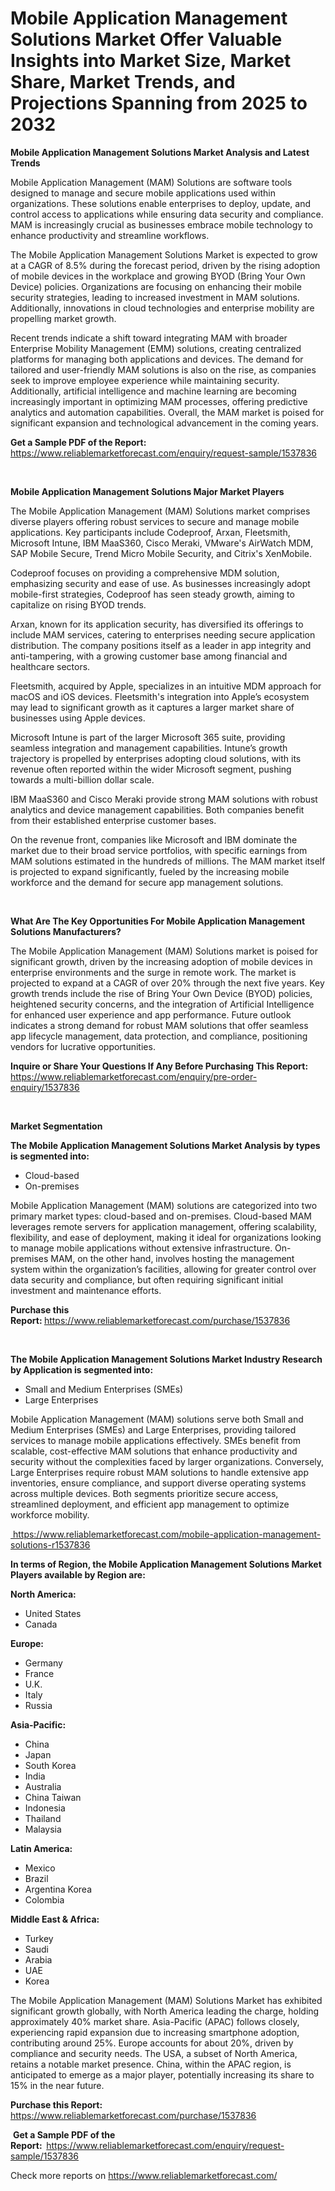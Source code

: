 <p><h1>Mobile Application Management Solutions Market Offer Valuable Insights into Market Size, Market Share, Market Trends, and Projections Spanning from 2025 to 2032</h1></p><p><strong>Mobile Application Management Solutions Market Analysis and Latest Trends</strong></p>
<p><p>Mobile Application Management (MAM) Solutions are software tools designed to manage and secure mobile applications used within organizations. These solutions enable enterprises to deploy, update, and control access to applications while ensuring data security and compliance. MAM is increasingly crucial as businesses embrace mobile technology to enhance productivity and streamline workflows.</p><p>The Mobile Application Management Solutions Market is expected to grow at a CAGR of 8.5% during the forecast period, driven by the rising adoption of mobile devices in the workplace and growing BYOD (Bring Your Own Device) policies. Organizations are focusing on enhancing their mobile security strategies, leading to increased investment in MAM solutions. Additionally, innovations in cloud technologies and enterprise mobility are propelling market growth. </p><p>Recent trends indicate a shift toward integrating MAM with broader Enterprise Mobility Management (EMM) solutions, creating centralized platforms for managing both applications and devices. The demand for tailored and user-friendly MAM solutions is also on the rise, as companies seek to improve employee experience while maintaining security. Additionally, artificial intelligence and machine learning are becoming increasingly important in optimizing MAM processes, offering predictive analytics and automation capabilities. Overall, the MAM market is poised for significant expansion and technological advancement in the coming years.</p></p>
<p><strong>Get a Sample PDF of the Report:&nbsp;</strong> <a href="https://www.reliablemarketforecast.com/enquiry/request-sample/1537836?utm_campaign=1890&utm_medium=2&utm_source=Github&utm_content=ia&utm_term=10032025&utm_id=mobile-application-management-solutions">https://www.reliablemarketforecast.com/enquiry/request-sample/1537836</a></p>
<p>&nbsp;</p>
<p><strong>Mobile Application Management Solutions Major Market Players</strong></p>
<p><p>The Mobile Application Management (MAM) Solutions market comprises diverse players offering robust services to secure and manage mobile applications. Key participants include Codeproof, Arxan, Fleetsmith, Microsoft Intune, IBM MaaS360, Cisco Meraki, VMware's AirWatch MDM, SAP Mobile Secure, Trend Micro Mobile Security, and Citrix's XenMobile.</p><p>Codeproof focuses on providing a comprehensive MDM solution, emphasizing security and ease of use. As businesses increasingly adopt mobile-first strategies, Codeproof has seen steady growth, aiming to capitalize on rising BYOD trends.</p><p>Arxan, known for its application security, has diversified its offerings to include MAM services, catering to enterprises needing secure application distribution. The company positions itself as a leader in app integrity and anti-tampering, with a growing customer base among financial and healthcare sectors.</p><p>Fleetsmith, acquired by Apple, specializes in an intuitive MDM approach for macOS and iOS devices. Fleetsmith's integration into Apple’s ecosystem may lead to significant growth as it captures a larger market share of businesses using Apple devices.</p><p>Microsoft Intune is part of the larger Microsoft 365 suite, providing seamless integration and management capabilities. Intune’s growth trajectory is propelled by enterprises adopting cloud solutions, with its revenue often reported within the wider Microsoft segment, pushing towards a multi-billion dollar scale.</p><p>IBM MaaS360 and Cisco Meraki provide strong MAM solutions with robust analytics and device management capabilities. Both companies benefit from their established enterprise customer bases.</p><p>On the revenue front, companies like Microsoft and IBM dominate the market due to their broad service portfolios, with specific earnings from MAM solutions estimated in the hundreds of millions. The MAM market itself is projected to expand significantly, fueled by the increasing mobile workforce and the demand for secure app management solutions.</p></p>
<p>&nbsp;</p>
<p><strong>What Are The Key Opportunities For Mobile Application Management Solutions Manufacturers?</strong></p>
<p><p>The Mobile Application Management (MAM) Solutions market is poised for significant growth, driven by the increasing adoption of mobile devices in enterprise environments and the surge in remote work. The market is projected to expand at a CAGR of over 20% through the next five years. Key growth trends include the rise of Bring Your Own Device (BYOD) policies, heightened security concerns, and the integration of Artificial Intelligence for enhanced user experience and app performance. Future outlook indicates a strong demand for robust MAM solutions that offer seamless app lifecycle management, data protection, and compliance, positioning vendors for lucrative opportunities.</p></p>
<p><strong>Inquire or Share Your Questions If Any Before Purchasing This Report:</strong> <a href="https://www.reliablemarketforecast.com/enquiry/pre-order-enquiry/1537836?utm_campaign=1890&utm_medium=2&utm_source=Github&utm_content=ia&utm_term=10032025&utm_id=mobile-application-management-solutions">https://www.reliablemarketforecast.com/enquiry/pre-order-enquiry/1537836</a></p>
<p>&nbsp;</p>
<p><strong>Market Segmentation</strong></p>
<p><strong>The Mobile Application Management Solutions Market Analysis by types is segmented into:</strong></p>
<p><ul><li>Cloud-based</li><li>On-premises</li></ul></p>
<p><p>Mobile Application Management (MAM) solutions are categorized into two primary market types: cloud-based and on-premises. Cloud-based MAM leverages remote servers for application management, offering scalability, flexibility, and ease of deployment, making it ideal for organizations looking to manage mobile applications without extensive infrastructure. On-premises MAM, on the other hand, involves hosting the management system within the organization’s facilities, allowing for greater control over data security and compliance, but often requiring significant initial investment and maintenance efforts.</p></p>
<p><strong>Purchase this Report:&nbsp;</strong><a href="https://www.reliablemarketforecast.com/purchase/1537836?utm_campaign=1890&utm_medium=2&utm_source=Github&utm_content=ia&utm_term=10032025&utm_id=mobile-application-management-solutions">https://www.reliablemarketforecast.com/purchase/1537836</a></p>
<p>&nbsp;</p>
<p><strong>The Mobile Application Management Solutions Market Industry Research by Application is segmented into:</strong></p>
<p><ul><li>Small and Medium Enterprises (SMEs)</li><li>Large Enterprises</li></ul></p>
<p><p>Mobile Application Management (MAM) solutions serve both Small and Medium Enterprises (SMEs) and Large Enterprises, providing tailored services to manage mobile applications effectively. SMEs benefit from scalable, cost-effective MAM solutions that enhance productivity and security without the complexities faced by larger organizations. Conversely, Large Enterprises require robust MAM solutions to handle extensive app inventories, ensure compliance, and support diverse operating systems across multiple devices. Both segments prioritize secure access, streamlined deployment, and efficient app management to optimize workforce mobility.</p></p>
<p><a href="https://www.reliablemarketforecast.com/mobile-application-management-solutions-r1537836?utm_campaign=1890&utm_medium=2&utm_source=Github&utm_content=ia&utm_term=10032025&utm_id=mobile-application-management-solutions">&nbsp;https://www.reliablemarketforecast.com/mobile-application-management-solutions-r1537836</a></p>
<p><strong>In terms of Region, the Mobile Application Management Solutions Market Players available by Region are:</strong></p>
<p>
    <p> <strong> North America: </strong>
        <ul>
            <li>United States</li>
            <li>Canada</li>
        </ul>
        </p> 
    <p> <strong> Europe: </strong>
        <ul>
            <li>Germany</li>
            <li>France</li>
            <li>U.K.</li>
            <li>Italy</li>
            <li>Russia</li>
        </ul>
        </p> 
    <p> <strong> Asia-Pacific: </strong>
        <ul>
            <li>China</li>
            <li>Japan</li>
            <li>South Korea</li>
            <li>India</li>
            <li>Australia</li>
            <li>China Taiwan</li>
            <li>Indonesia</li>
            <li>Thailand</li>
            <li>Malaysia</li>
        </ul>
        </p> 
    <p> <strong> Latin America: </strong>
        <ul>
            <li>Mexico</li>
            <li>Brazil</li>
            <li>Argentina Korea</li>
            <li>Colombia</li>
        </ul>
        </p> 
    <p> <strong> Middle East & Africa: </strong>
        <ul>
            <li>Turkey</li>
            <li>Saudi</li>
            <li>Arabia</li>
            <li>UAE</li>
            <li>Korea</li>
        </ul>
    </p>
    </p>
<p><p>The Mobile Application Management (MAM) Solutions Market has exhibited significant growth globally, with North America leading the charge, holding approximately 40% market share. Asia-Pacific (APAC) follows closely, experiencing rapid expansion due to increasing smartphone adoption, contributing around 25%. Europe accounts for about 20%, driven by compliance and security needs. The USA, a subset of North America, retains a notable market presence. China, within the APAC region, is anticipated to emerge as a major player, potentially increasing its share to 15% in the near future.</p></p>
<p><strong>Purchase this Report: </strong><a href="https://www.reliablemarketforecast.com/purchase/1537836?utm_campaign=1890&utm_medium=2&utm_source=Github&utm_content=ia&utm_term=10032025&utm_id=mobile-application-management-solutions">https://www.reliablemarketforecast.com/purchase/1537836</a></p>
<p>&nbsp;<strong>Get a Sample PDF of the Report:&nbsp;&nbsp;</strong><a href="https://www.reliablemarketforecast.com/enquiry/request-sample/1537836?utm_campaign=1890&utm_medium=2&utm_source=Github&utm_content=ia&utm_term=10032025&utm_id=mobile-application-management-solutions">https://www.reliablemarketforecast.com/enquiry/request-sample/1537836</a></p>
<p><strong></strong></p>
<p>Check more reports on <a href="https://www.reliablemarketforecast.com/?utm_campaign=1890&utm_medium=2&utm_source=Github&utm_content=ia&utm_term=10032025&utm_id=mobile-application-management-solutions">https://www.reliablemarketforecast.com/</a></p>